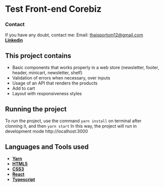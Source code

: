 # Test Front-end Corebiz

### Contact

If you have any doubt, contact me:
Email: thaisportom12@gmail.com
[**Linkedin**](https://www.linkedin.com/in/thais-porto-mendon%C3%A7a-06b193214/)

## This project contains

- Basic components that works properly in a web store (newsletter, footer, header, minicart, newsletter, shelf)
- Validation of errors when necessary, over inputs
- Usage of an API that renders the products
- Add to cart
- Layout with responsiveness styles

## Running the project

To run the project, use the command `yarn install` on terminal after clonning it, and then `yarn start`
In this way, the project will run in development mode http://localhost:3000

## Languages and Tools used

- [**Yarn**](https://classic.yarnpkg.com/en/docs/)
- [**HTML5**](https://devdocs.io/html/)
- [**CSS3**](https://developer.mozilla.org/pt-BR/docs/Web/CSS)
- [**React**](https://reactjs.org/)
- [**Typescript**](https://www.typescriptlang.org/)